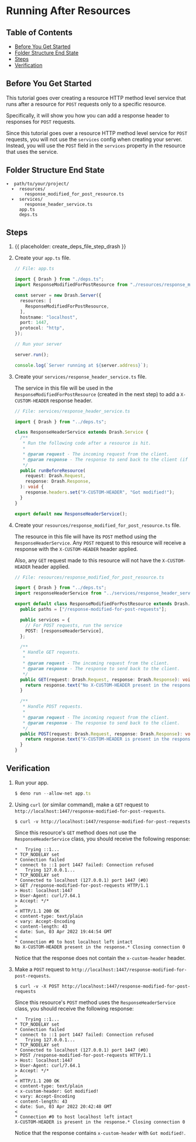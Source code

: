 # Running After Resources

## Table of Contents

- [Before You Get Started](#before-you-get-started)
- [Folder Structure End State](#folder-structure-end-state)
- [Steps](#steps)
- [Verification](#verification)

## Before You Get Started

This tutorial goes over creating a resource HTTP method level service that runs
after a resource for `POST` requests only to a specific resource.

Specifically, it will show you how you can add a response header to responses
for `POST` requests.

Since this tutorial goes over a resource HTTP method level service for `POST`
requests, you will not use the `services` config when creating your server.
Instead, you will use the `POST` field in the `services` property in the
resource that uses the service.

## Folder Structure End State

```text
▾  path/to/your/project/
  ▾  resources/
       response_modified_for_post_resource.ts
  ▾  services/
       response_header_service.ts
     app.ts
     deps.ts
```

## Steps

1. {{ placeholder: create_deps_file_step_drash }}

1. Create your `app.ts` file.

   ```typescript
   // File: app.ts

   import { Drash } from "./deps.ts";
   import ResponseModifiedForPostResource from "./resources/response_modified_for_post_resource.ts";

   const server = new Drash.Server({
     resources: [
       ResponseModifiedForPostResource,
     ],
     hostname: "localhost",
     port: 1447,
     protocol: "http",
   });

   // Run your server

   server.run();

   console.log(`Server running at ${server.address}`);
   ```

1. Create your `services/response_header_service.ts` file.

   The service in this file will be used in the
   `ResponseModifiedForPostResource` (created in the next step) to add a
   `X-CUSTOM-HEADER` response header.

   ```typescript
   // File: services/response_header_service.ts

   import { Drash } from "../deps.ts";

   class ResponseHeaderService extends Drash.Service {
     /**
      * Run the following code after a resource is hit.
      *
      * @param request - The incoming request from the client.
      * @param response - The response to send back to the client (if needed).
      */
     public runBeforeResource(
       request: Drash.Request,
       response: Drash.Response,
     ): void {
       response.headers.set("X-CUSTOM-HEADER", "Got modified!");
     }
   }

   export default new ResponseHeaderService();
   ```

1. Create your `resources/response_modified_for_post_resource.ts` file.

   The resource in this file will have its `POST` method using the
   `ResponseHeaderService`. Any `POST` request to this resource will receive a
   response with the `X-CUSTOM-HEADER` header applied.

   Also, any `GET` request made to this resource will not have the
   `X-CUSTOM-HEADER` header applied.

   ```typescript
   // File: resources/response_modified_for_post_resource.ts

   import { Drash } from "../deps.ts";
   import responseHeaderService from "../services/response_header_service.ts";

   export default class ResponseModifiedForPostResource extends Drash.Resource {
     public paths = ["/response-modified-for-post-requests"];

     public services = {
       // For POST requests, run the service
       POST: [responseHeaderService],
     };

     /**
      * Handle GET requests.
      *
      * @param request - The incoming request from the client.
      * @param response - The response to send back to the client.
      */
     public GET(request: Drash.Request, response: Drash.Response): void {
       return response.text("No X-CUSTOM-HEADER present in the response.");
     }

     /**
      * Handle POST requests.
      *
      * @param request - The incoming request from the client.
      * @param response - The response to send back to the client.
      */
     public POST(request: Drash.Request, response: Drash.Response): void {
       return response.text("X-CUSTOM-HEADER is present in the response.");
     }
   }
   ```

## Verification

1. Run your app.

   ```typescript
   $ deno run --allow-net app.ts
   ```

2. Using `curl` (or similar command), make a `GET` request to
   `http://localhost:1447/response-modified-for-post-requests`.

   ```text
   $ curl -v http://localhost:1447/response-modified-for-post-requests
   ```

   Since this resource's `GET` method does not use the `ResponseHeaderService`
   class, you should receive the following response:

   ```text
   *   Trying ::1...
   * TCP_NODELAY set
   * Connection failed
   * connect to ::1 port 1447 failed: Connection refused
   *   Trying 127.0.0.1...
   * TCP_NODELAY set
   * Connected to localhost (127.0.0.1) port 1447 (#0)
   > GET /response-modified-for-post-requests HTTP/1.1
   > Host: localhost:1447
   > User-Agent: curl/7.64.1
   > Accept: */*
   >
   < HTTP/1.1 200 OK
   < content-type: text/plain
   < vary: Accept-Encoding
   < content-length: 43
   < date: Sun, 03 Apr 2022 19:44:54 GMT
   <
   * Connection #0 to host localhost left intact
   No X-CUSTOM-HEADER present in the response.* Closing connection 0
   ```

   Notice that the response does not contain the `x-custom-header` header.

3. Make a `POST` request to
   `http://localhost:1447/response-modified-for-post-requests`.

   ```text
   $ curl -v -X POST http://localhost:1447/response-modified-for-post-requests
   ```

   Since this resource's `POST` method uses the `ResponseHeaderService` class,
   you should receive the following response:

   ```text
   *   Trying ::1...
   * TCP_NODELAY set
   * Connection failed
   * connect to ::1 port 1447 failed: Connection refused
   *   Trying 127.0.0.1...
   * TCP_NODELAY set
   * Connected to localhost (127.0.0.1) port 1447 (#0)
   > POST /response-modified-for-post-requests HTTP/1.1
   > Host: localhost:1447
   > User-Agent: curl/7.64.1
   > Accept: */*
   >
   < HTTP/1.1 200 OK
   < content-type: text/plain
   < x-custom-header: Got modified!
   < vary: Accept-Encoding
   < content-length: 43
   < date: Sun, 03 Apr 2022 20:42:48 GMT
   <
   * Connection #0 to host localhost left intact
   X-CUSTOM-HEADER is present in the response.* Closing connection 0
   ```

   Notice that the response contains `x-custom-header` with `Got modified!`.
